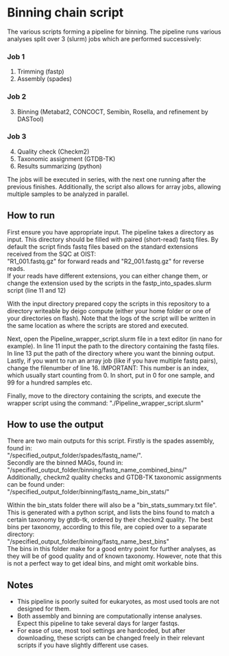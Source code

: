 # Binning chain script
The various scripts forming a pipeline for binning. The pipeline runs various analyses split over 3 (slurm) jobs which are performed successively:

### Job 1
1. Trimming (fastp)
2. Assembly (spades)
### Job 2
3. Binning (Metabat2, CONCOCT, Semibin, Rosella, and refinement by DASTool)
### Job 3
4. Quality check (Checkm2)
5. Taxonomic assignment (GTDB-TK)
6. Results summarizing (python)

The jobs will be executed in series, with the next one running after the previous finishes. Additionally, the script also allows for array jobs, allowing multiple samples to be analyzed in parallel. 

## How to run
First ensure you have appropriate input. The pipeline takes a directory as input. This directory should be filled with paired (short-read) fastq files. By default the script finds fastq files based on the standard extensions received from the SQC at OIST:\
"R1_001.fastq.gz" for forward reads and "R2_001.fastq.gz" for reverse reads.\
If your reads have different extensions, you can either change them, or change the extension used by the scripts in the fastp_into_spades.slurm script (line 11 and 12)

With the input directory prepared copy the scripts in this repository to a directory writeable by deigo compute (either your home folder or one of your directories on flash). Note that the logs of the script will be written in the same location as where the scripts are stored and executed.

Next, open the Pipeline_wrapper_script.slurm file in a text editor (in nano for example). In line 11 input the path to the directory containing the fastq files. In line 13 put the path of the directory where you want the binning output. 
Lastly, if you want to run an array job (like if you have multiple fastq pairs), change the filenumber of line 16. IMPORTANT: This number is an index, which usually start counting from 0. In short, put in 0 for one sample, and 99 for a hundred samples etc. 

Finally, move to the directory containing the scripts, and execute the wrapper script using the command: "./Pipeline_wrapper_script.slurm"

## How to use the output
There are two main outputs for this script. Firstly is the spades assembly, found in: \
"/specified_output_folder/spades/fastq_name/". \
Secondly are the binned MAGs, found in:\
"/specified_output_folder/binning/fastq_name_combined_bins/"\
Additionally, checkm2 quality checks and GTDB-TK taxonomic assignments can be found under:\
"/specified_output_folder/binning/fastq_name_bin_stats/"

Within the bin_stats folder there will also be a "bin_stats_summary.txt file". \
This is generated with a python script, and lists the bins found to match a certain taxonomy by gtdb-tk, ordered by their checkm2 quality. The best bins per taxonomy, according to this file, are copied over to a separate directory:\
"/specified_output_folder/binning/fastq_name_best_bins"\
The bins in this folder make for a good entry point for further analyses, as they will be of good quality and of known taxonomy. However, note that this is not a perfect way to get ideal bins, and might omit workable bins.

## Notes
+ This pipeline is poorly suited for eukaryotes, as most used tools are not designed for them.
+ Both assembly and binning are computationally intense analyses. Expect this pipeline to take several days for larger fastqs.
+ For ease of use, most tool settings are hardcoded, but after downloading, these scripts can be changed freely in their relevant scripts if you have slightly different use cases. 



